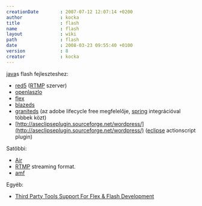 ```yaml
---
creationDate        : 2007-07-12 12:07:14 +0200 
author              : kocka 
title               : flash 
name                : flash 
layout              : wiki 
path                : flash 
date                : 2008-03-23 09:55:40 +0100 
version             : 8 
creator             : kocka 
---
```

[java](java.html)s flash fejleszteshez:

*   [red5](red5.html) ([RTMP](rtmp.html) szerver)
*   [openlaszlo](Laszlo.html)
*   [flex](flex.html)
*   [blazeds](BlazeDS.html)
*   [graniteds](http://www.graniteds.org/) (az adobe lifecycle free megfelelője, [spring](spring.html) integrációval többek közt)
*   [http://aseclipseplugin.sourceforge.net/wordpress/](http://aseclipseplugin.sourceforge.net/wordpress/) ([eclipse](Eclipse.html) actionscript plugin)

Satöbbi:

*   [Air](AIR.html)
*   [RTMP](rtmp.html) streaming format.
*   [amf](AMF.html)

Egyéb:

*   [Third Party Tools Support For Flex & Flash Development](http://www.infoq.com/news/2008/02/flex-3rd-party-tools)


